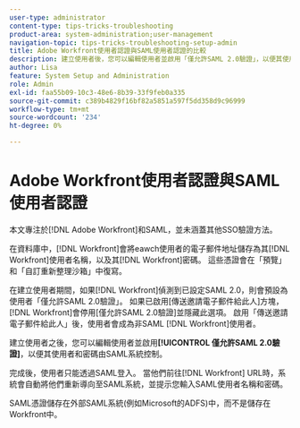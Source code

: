 ```yaml
---
user-type: administrator
content-type: tips-tricks-troubleshooting
product-area: system-administration;user-management
navigation-topic: tips-tricks-troubleshooting-setup-admin
title: Adobe Workfront使用者認證與SAML使用者認證的比較
description: 建立使用者後，您可以編輯使用者並啟用「僅允許SAML 2.0驗證」，以便其使用者和密碼由SAML系統控制。 啟用此選項後，使用者只能透過SAML登入。
author: Lisa
feature: System Setup and Administration
role: Admin
exl-id: faa55b09-10c3-48e6-8b39-33f9feb0a335
source-git-commit: c389b4829f16bf82a5851a597f5dd358d9c96999
workflow-type: tm+mt
source-wordcount: '234'
ht-degree: 0%

---
```


# Adobe Workfront使用者認證與SAML使用者認證

本文專注於[!DNL Adobe Workfront]和SAML，並未涵蓋其他SSO驗證方法。

在資料庫中，[!DNL Workfront]會將eawch使用者的電子郵件地址儲存為其[!DNL Workfront]使用者名稱，以及其[!DNL Workfront]密碼。 這些憑證會在「預覽」和「自訂重新整理沙箱」中復寫。

在建立使用者期間，如果[!DNL Workfront]偵測到已設定SAML 2.0，則會預設為使用者「僅允許SAML 2.0驗證」。 如果已啟用[傳送邀請電子郵件給此人]方塊，[!DNL Workfront]會停用[僅允許SAML 2.0驗證]並隱藏此選項。 啟用「傳送邀請電子郵件給此人」後，使用者會成為非SAML [!DNL Workfront]使用者。

建立使用者之後，您可以編輯使用者並啟用&#x200B;**[!UICONTROL 僅允許SAML 2.0驗證]**，以便其使用者和密碼由SAML系統控制。

完成後，使用者只能透過SAML登入。 當他們前往[!DNL Workfront] URL時，系統會自動將他們重新導向至SAML系統，並提示您輸入SAML使用者名稱和密碼。

SAML憑證儲存在外部SAML系統(例如Microsoft的ADFS)中，而不是儲存在Workfront中。

